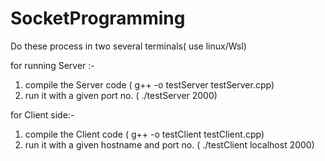 # SocketProgramming

Do these process in two several terminals( use linux/Wsl)

for running Server :- 
1) compile the Server code ( g++ -o testServer testServer.cpp)
2) run it with a given port no.   ( ./testServer 2000)


for Client side:- 
1) compile the Client code ( g++ -o testClient testClient.cpp)
2) run it with a given hostname and port no. ( ./testClient localhost 2000)

